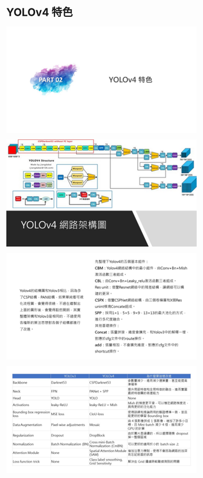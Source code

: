 # YOLOv4 特色

![Goal](images/投影片13.JPG)

![Goal](images/投影片14.JPG)

![Goal](images/投影片15.JPG)

![Goal](images/投影片16.JPG)
